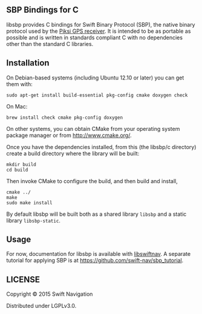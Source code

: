 ## SBP Bindings for C

libsbp provides C bindings for Swift Binary Protocol (SBP), the native
binary protocol used by the
[Piksi GPS receiver](http://swiftnav.com/piksi.html). It is intended
to be as portable as possible and is written in standards compliant C
with no dependencies other than the standard C libraries.

## Installation

On Debian-based systems (including Ubuntu 12.10 or later) you can get
them with:

```shell
sudo apt-get install build-essential pkg-config cmake doxygen check
```

On Mac:

```shell
brew install check cmake pkg-config doxygen
```

On other systems, you can obtain CMake from your operating system
package manager or from http://www.cmake.org/.

Once you have the dependencies installed, from this (the libsbp/c directory)
create a build directory where the library will be built:

```shell
mkdir build
cd build
```

Then invoke CMake to configure the build, and then build and install,

```shell
cmake ../
make
sudo make install
```

By default libsbp will be built both as a shared library `libsbp` and
a static library `libsbp-static`.

## Usage

For now, documentation for libsbp is available with
[libswiftnav](http://docs.swift-nav.com/libswiftnav/group__sbp.html). A
separate tutorial for applying SBP is at
https://github.com/swift-nav/sbp_tutorial.

## LICENSE

Copyright © 2015 Swift Navigation

Distributed under LGPLv3.0.
